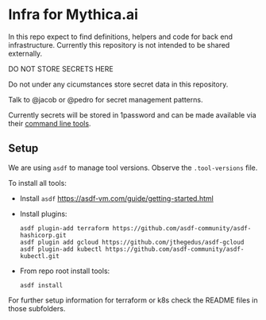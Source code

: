 # Infra for Mythica.ai

In this repo expect to find definitions, helpers and code for back end
infrastructure. Currently this repository is not intended to be shared externally.

DO NOT STORE SECRETS HERE

Do not under any cicumstances store secret data in this repository.

Talk to @jacob or @pedro for secret management patterns.

Currently secrets will be stored in 1password and can be made available
via their [command line tools](https://developer.1password.com/docs/cli/get-started/#install).

## Setup

We are using `asdf` to manage tool versions. Observe the
`.tool-versions` file.

To install all tools:

- Install `asdf` <https://asdf-vm.com/guide/getting-started.html>

- Install plugins:

  ``` shell
  asdf plugin-add terraform https://github.com/asdf-community/asdf-hashicorp.git
  asdf plugin add gcloud https://github.com/jthegedus/asdf-gcloud
  asdf plugin-add kubectl https://github.com/asdf-community/asdf-kubectl.git
  ```

- From repo root install tools:

  ``` shell
  asdf install
  ```

For further setup information for terraform or k8s check the README
files in those subfolders.
